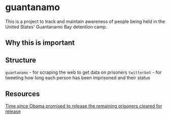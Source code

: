 # guantanamo

This is a project to track and maintain awareness of people
being held in the United States' Guantanamo Bay detention camp.

## Why this is important


## Structure

`guantanamo` - for scraping the web to get data on prisoners
`twitterbot` - for tweeting how long each person has been imprisoned and their status

## Resources

 
[Time since Obama promised to release the remaining prisoners cleared for release](http://www.gtmoclock.com/)